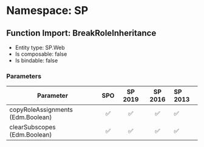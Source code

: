 # Namespace: SP

## Function Import: BreakRoleInheritance

- Entity type: SP.Web
- Is composable: false
- Is bindable: false

### Parameters

Parameter | SPO | SP 2019 | SP 2016 | SP 2013
----------|:---:|:-------:|:-------:|:-------
copyRoleAssignments (Edm.Boolean) | ✅ | ✅ | ✅ | ✅
clearSubscopes (Edm.Boolean) | ✅ | ✅ | ✅ | ✅
